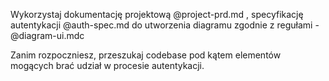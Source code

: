 Wykorzystaj dokumentację projektową @project-prd.md , specyfikację autentykacji @auth-spec.md do utworzenia diagramu zgodnie z regułami - @diagram-ui.mdc 

Zanim rozpoczniesz, przeszukaj codebase pod kątem elementów mogących brać udział w procesie autentykacji.